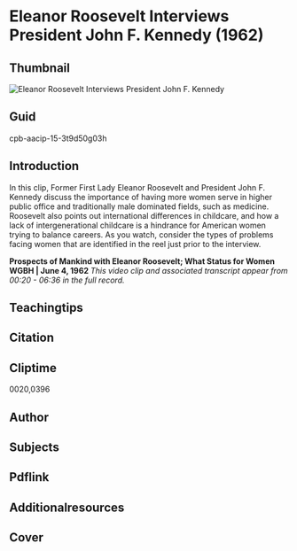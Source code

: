 # Eleanor Roosevelt Interviews President John F. Kennedy (1962)

## Thumbnail

![Eleanor Roosevelt Interviews President John F. Kennedy](https://s3.amazonaws.com/americanarchive.org/primary_source_sets/1_Feminism.jpg "Eleanor Roosevelt Interviews President John F. Kennedy")


## Guid
cpb-aacip-15-3t9d50g03h

## Introduction

In this clip, Former First Lady Eleanor Roosevelt and President John F. Kennedy discuss the importance of having more women serve in higher public office and traditionally male dominated fields, such as medicine. Roosevelt also points out international differences in childcare, and how a lack of intergenerational childcare is a hindrance for American women trying to balance careers. As you watch, consider the types of problems facing women that are identified in the reel just prior to the interview. 

<b>Prospects of Mankind with Eleanor Roosevelt; What Status for Women</b>
<b>WGBH | June 4, 1962 </b>
<i>This video clip and associated transcript appear from 00:20 - 06:36 in the full record.</i>

## Teachingtips

## Citation

## Cliptime

0020,0396

## Author
## Subjects
## Pdflink
## Additionalresources
## Cover
